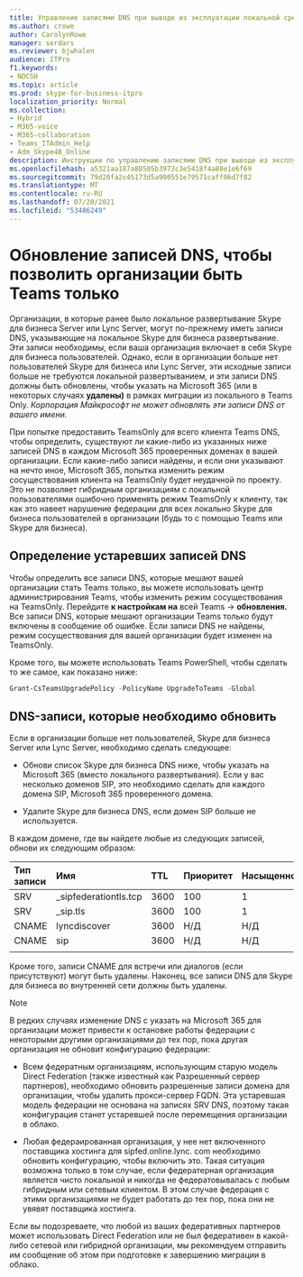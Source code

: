 ```yaml
---
title: Управление записями DNS при выводе из эксплуатации локальной среды
ms.author: crowe
author: CarolynRowe
manager: serdars
ms.reviewer: bjwhalen
audience: ITPro
f1.keywords:
- NOCSH
ms.topic: article
ms.prod: skype-for-business-itpro
localization_priority: Normal
ms.collection:
- Hybrid
- M365-voice
- M365-collaboration
- Teams_ITAdmin_Help
- Adm_Skype4B_Online
description: Инструкции по управлению записями DNS при выводе из эксплуатации локальной Skype для бизнеса среды.
ms.openlocfilehash: a5321aa187a88505b3973c3e5418f4a88e1e6f69
ms.sourcegitcommit: 79d20fa2c45173d5a990551e79571caff06d7f82
ms.translationtype: MT
ms.contentlocale: ru-RU
ms.lasthandoff: 07/20/2021
ms.locfileid: "53486249"
---
```

# <a name="update-dns-entries-to-enable-your-organization-to-be-all-teams-only"></a>Обновление записей DNS, чтобы позволить организации быть Teams только

Организации, в которые ранее было локальное развертывание Skype для бизнеса Server или Lync Server, могут по-прежнему иметь записи DNS, указывающие на локальное Skype для бизнеса развертывание. Эти записи необходимы, если ваша организация включает в себя Skype для бизнеса пользователей. Однако, если в организации больше нет пользователей Skype для бизнеса или Lync Server, эти исходные записи больше не требуются локальной развертыванием, и эти записи DNS должны быть обновлены, чтобы указать на Microsoft 365 (или в некоторых случаях **удалены)** в рамках миграции из локального в Teams Only. *Корпорация Майкрософт не может обновлять эти записи DNS от вашего имени.*

При попытке предоставить TeamsOnly для всего клиента Teams DNS, чтобы определить, существуют ли какие-либо из указанных ниже записей DNS в каждом Microsoft 365 проверенных доменах в вашей организации. Если какие-либо записи найдены, и если они указывают на нечто иное, Microsoft 365, попытка изменить режим сосуществования клиента на TeamsOnly будет неудачной по проекту. Это не позволяет гибридным организациям с локальной пользователями ошибочно применять режим TeamsOnly к клиенту, так как это навеет нарушение федерации для всех локально Skype для бизнеса пользователей в организации (будь то с помощью Teams или Skype для бизнеса).


## <a name="how-to-identify-stale-dns-records"></a>Определение устаревших записей DNS

Чтобы определить все записи DNS, которые мешают вашей организации стать Teams только, вы можете использовать центр администрирования Teams, чтобы изменить режим сосуществования на TeamsOnly. Перейдите **к настройкам на** всей Teams  ->  **обновления.** Все записи DNS, которые мешают организации Teams только будут включены в сообщение об ошибке.  Если записи DNS не найдены, режим сосуществования для вашей организации будет изменен на TeamsOnly.   

Кроме того, вы можете использовать Teams PowerShell, чтобы сделать то же самое, как показано ниже:

   ```PowerShell
   Grant-CsTeamsUpgradePolicy -PolicyName UpgradeToTeams -Global
   ```

## <a name="dns-records-to-be-updated"></a>DNS-записи, которые необходимо обновить

Если в организации больше нет пользователей, Skype для бизнеса Server или Lync Server, необходимо сделать следующее:

- Обнови список Skype для бизнеса DNS ниже, чтобы указать на Microsoft 365 (вместо локального развертывания). Если у вас несколько доменов SIP, это необходимо сделать для каждого домена SIP, Microsoft 365 проверенного домена.

- Удалите Skype для бизнеса DNS, если домен SIP больше не используется. 

В каждом домене, где вы найдете любые из следующих записей, обнови их следующим образом:

| Тип записи | Имя | TTL | Приоритет | Насыщенность | Порт | Value (Значение) |
| :-----| :-----| :---- | :-----| :-----| :-----| :-----|
| SRV | _sipfederationtls.tcp | 3600 |  100 | 1 | 5061  | sipfed.online.lync.com |
| SRV | _sip.tls | 3600  | 100 |    1   | 443   | sipdir.online.lync.com |
| CNAME | lyncdiscover |    3600 |  Н/Д |   Н/Д |   Н/Д |   webdir.online.lync.com |
| CNAME |   sip | 3600 |    Н/Д |   Н/Д  | Н/Д |    sipdir.online.lync.com |
|||||||

Кроме того, записи CNAME для встречи или диалогов (если присутствуют) могут быть удалены. Наконец, все записи DNS для Skype для бизнеса во внутренней сети должны быть удалены.

> [!Note] 
> В редких случаях изменение DNS с указать на Microsoft 365 для организации может привести к остановке работы федерации с некоторыми другими организациями до тех пор, пока другая организация не обновит конфигурацию федерации:
>
> - Всем федератным организациям, использующим старую модель Direct Federation (также известный как Разрешенный сервер партнеров), необходимо обновить разрешенные записи домена для организации, чтобы удалить прокси-сервер FQDN. Эта устаревшая модель федерации не основана на записях SRV DNS, поэтому такая конфигурация станет устаревшей после перемещения организации в облако.
> 
> - Любая федераированная организация, у нее нет включенного поставщика хостинга для sipfed.online.lync. <span> com необходимо обновить конфигурацию, чтобы включить это. Такая ситуация возможна только в том случае, если федератерная организация является чисто локальной и никогда не федератовывалась с любым гибридным или сетевым клиентом. В этом случае федерация с этими организациями не будет работать до тех пор, пока они не увявят поставщика хостинга.
>
> Если вы подозреваете, что любой из ваших федеративных партнеров может использовать Direct Federation или не был федеративен в какой-либо сетевой или гибридной организации, мы рекомендуем отправить им сообщение об этом при подготовке к завершению миграции в облако.
  




